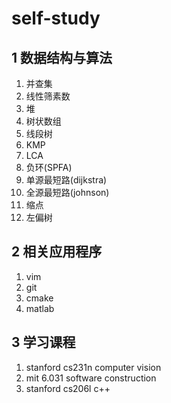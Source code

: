# self-study

## 1 数据结构与算法  

1. 并查集
2. 线性筛素数  
3. 堆  
4. 树状数组  
5. 线段树  
6. KMP
7. LCA
8. 负环(SPFA)
9. 单源最短路(dijkstra)
10. 全源最短路(johnson)
11. 缩点
12. 左偏树

## 2 相关应用程序

1. vim
2. git
3. cmake
4. matlab

## 3 学习课程

1. stanford cs231n computer vision
2. mit 6.031 software construction
3. stanford cs206l c++
